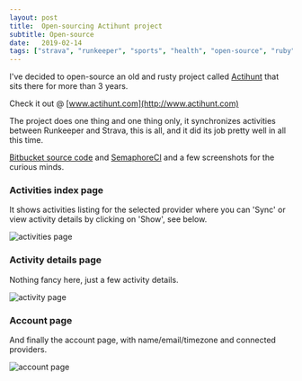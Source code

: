 ```yaml
---
layout: post
title:  Open-sourcing Actihunt project
subtitle: Open-source
date:   2019-02-14
tags: ["strava", "runkeeper", "sports", "health", "open-source", "ruby", "ruby-on-rails"]
---
```


I've decided to open-source an old and rusty project called [Actihunt](http://www.actihunt.com) that sits there for more than 3 years.

Check it out @ [www.actihunt.com](http://www.actihunt.com)

The project does one thing and one thing only, it synchronizes activities between Runkeeper and Strava, this is all, and it did its job pretty well in all this time.

[Bitbucket source code](https://bitbucket.org/icostan/actihunt) and [SemaphoreCI](https://semaphoreci.com/icostan/actihunt) and a few screenshots for the curious minds.

### Activities index page

It shows activities listing for the selected provider where you can 'Sync' or view activity details by clicking on 'Show', see below.

![activities page](/img/actihunt-activities.png)

### Activity details page

Nothing fancy here, just a few activity details.

![activity page](/img/actihunt-activity.png)

### Account page

And finally the account page, with name/email/timezone and connected providers.

![account page](/img/actihunt-account.png)
